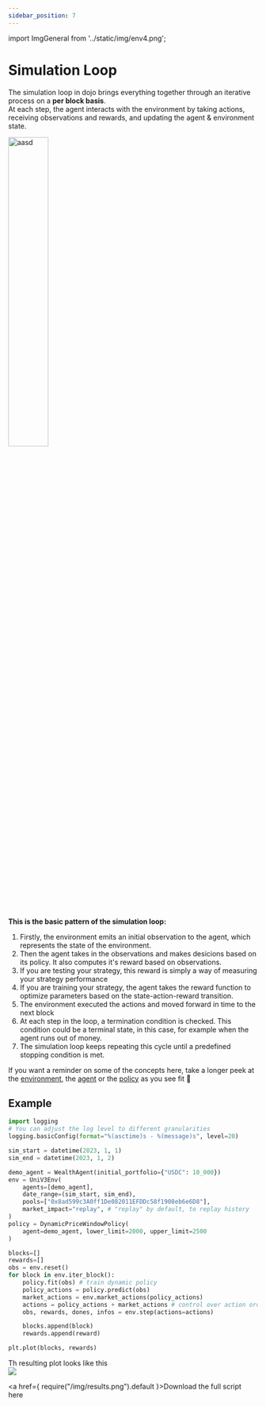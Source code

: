 ```yaml
---
sidebar_position: 7
---
```


import ImgGeneral from '../static/img/env4.png';

# Simulation Loop

The simulation loop in dojo brings everything together through an iterative process on a **per block basis**.  
At each step, the agent interacts with the environment by taking actions, receiving observations and rewards, and updating the agent & environment state. 

<img src={ImgGeneral} alt="aasd" width="40%" />


**This is the basic pattern of the simulation loop:**

<!-- <details><summary> 1. <b>Resetting</b> the environment to its initial state and returning the initial observation </summary><p>

```python
print("hello world!")
```
</p></details> -->






1. Firstly, the environment emits an initial observation to the agent, which represents the state of the  environment.
2. Then the agent takes in the observations and makes desicions based on its policy. It also computes it's reward based on observations.
3. If you are testing your strategy, this reward is simply a way of measuring your strategy performance
4. If you are training your strategy, the agent takes the reward function to optimize parameters based on the state-action-reward transition.
5. The environment executed the actions and moved forward in time to the next block
6. At each step in the loop, a termination condition is checked. This condition could be a terminal state, in this case, for example when the agent runs out of money. 
7. The simulation loop keeps repeating this cycle until a predefined stopping condition is met. 




If you want a reminder on some of the concepts here, take a longer peek at the [environment](./environments/UniswapV3#show-me-the-code), the [agent](./Agents#creating-your-own-agent) or the [policy](./Policies#training) as you see fit 🙂


## Example


```python
import logging
# You can adjust the log level to different granularities
logging.basicConfig(format="%(asctime)s - %(message)s", level=20)

sim_start = datetime(2023, 1, 1)
sim_end = datetime(2023, 1, 2)

demo_agent = WealthAgent(initial_portfolio={"USDC": 10_000})
env = UniV3Env(
    agents=[demo_agent],
    date_range=(sim_start, sim_end),
    pools=["0x8ad599c3A0ff1De082011EFDDc58f1908eb6e6D8"],
    market_impact="replay", # "replay" by default, to replay history
)
policy = DynamicPriceWindowPolicy(
    agent=demo_agent, lower_limit=2000, upper_limit=2500
)

blocks=[]
rewards=[]
obs = env.reset()
for block in env.iter_block():
    policy.fit(obs) # train dynamic policy
    policy_actions = policy.predict(obs)
    market_actions = env.market_actions(policy_actions)
    actions = policy_actions + market_actions # control over action ordering
    obs, rewards, dones, infos = env.step(actions=actions)

    blocks.append(block)
    rewards.append(reward)

plt.plot(blocks, rewards)
```

Th resulting plot looks like this  
![](/img/results.png)


<a href={ require("/img/results.png").default }>Download the full script here</a>